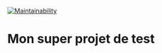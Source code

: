 [![Maintainability](https://api.codeclimate.com/v1/badges/77611bf6e12a496361d7/maintainability)](https://codeclimate.com/github/Tutt-J/ci_frejya/maintainability)

# Mon super projet de test